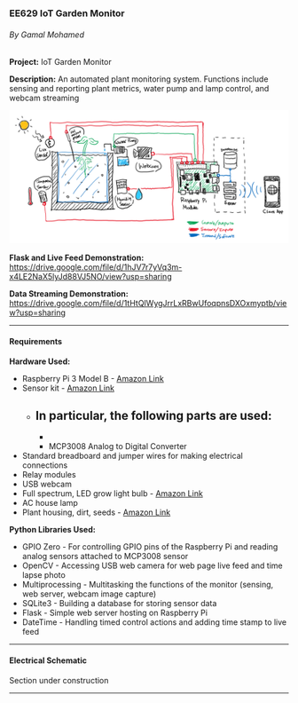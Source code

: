 ### EE629 IoT Garden Monitor
###### By Gamal Mohamed

**Project:** IoT Garden Monitor

**Description:** An automated plant monitoring system. Functions include sensing and reporting plant metrics, water pump and lamp control, and webcam streaming

![IoT Garden Monitor Diagram](/img/iot-plant-monitor-diagram.png)

**Flask and Live Feed Demonstration:** https://drive.google.com/file/d/1hJV7r7yVq3m-x4LE2NaX5lyJd88VJ5NO/view?usp=sharing

**Data Streaming Demonstration:** https://drive.google.com/file/d/1tHtQIWygJrrLxRBwUfoqpnsDXOxmyptb/view?usp=sharing

***
#### Requirements
**Hardware Used:**
- Raspberry Pi 3 Model B - [Amazon Link](https://www.amazon.com/gp/product/B01C6Q2GSY/ref=ppx_yo_dt_b_search_asin_title?ie=UTF8&psc=1)
- Sensor kit - [Amazon Link](https://www.amazon.com/gp/product/B01J9GD3DG/ref=ppx_yo_dt_b_search_asin_image?ie=UTF8&psc=1)
	- In particular, the following parts are used:
		-
		-
		- MCP3008 Analog to Digital Converter
- Standard breadboard and jumper wires for making electrical connections
- Relay modules
- USB webcam 
- Full spectrum, LED grow light bulb - [Amazon Link](https://www.amazon.com/gp/product/B07NN6SVG6/ref=ppx_yo_dt_b_search_asin_title?ie=UTF8&psc=1)
- AC house lamp
- Plant housing, dirt, seeds - [Amazon Link](https://www.amazon.com/Educational-Insights-Sprout-Grow-Window/dp/B000066CMG)

**Python Libraries Used:**
- GPIO Zero - For controlling GPIO pins of the Raspberry Pi and reading analog sensors attached to MCP3008 sensor
- OpenCV - Accessing USB web camera for web page live feed and time lapse photo
- Multiprocessing - Multitasking the functions of the monitor (sensing, web server, webcam image capture)
- SQLite3 - Building a database for storing sensor data
- Flask - Simple web server hosting on Raspberry Pi
- DateTime - Handling timed control actions and adding time stamp to live feed

***
#### Electrical Schematic
Section under construction

***
